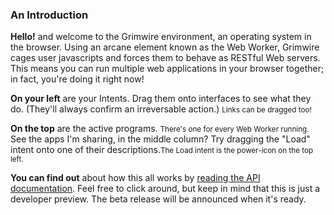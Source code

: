 ### An Introduction

<strong class="label">Hello!</strong> and welcome to the Grimwire environment, an operating system in the browser. Using an arcane element known as the Web Worker, Grimwire cages user javascripts and forces them to behave as RESTful Web servers. This means you can run multiple web applications in your browser together; in fact, you're doing it right now!

<strong class="label">On your left</strong> are your Intents. Drag them onto interfaces to see what they do. (They'll always confirm an irreversable action.) <small class="muted">Links can be dragged too!</small>

<strong class="label">On the top</strong> are the active programs. <small class="muted">There's one for every Web Worker running.</small> See the apps I'm sharing, in the middle column? Try dragging the "Load" intent onto one of their descriptions.<small class="muted">The Load intent is the power-icon on the top left.</small>

<strong class="label">You can find out</strong> about how this all works by <a href="http://grimwire.com/local/" target="_top">[reading the API documentation](http://grimwire.com/local/). Feel free to click around, but keep in mind that this is just a developer preview. The beta release will be announced when it's ready.